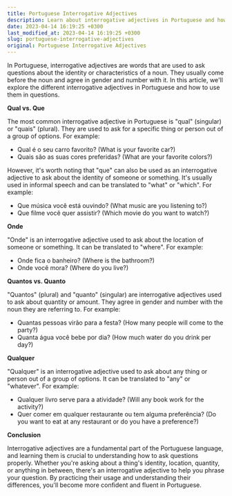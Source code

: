 ```yaml
---
title: Portuguese Interrogative Adjectives
description: Learn about interrogative adjectives in Portuguese and how to use them in questions.
date: 2023-04-14 16:19:25 +0300
last_modified_at: 2023-04-14 16:19:25 +0300
slug: portuguese-interrogative-adjectives
original: Portuguese Interrogative Adjectives
---
```

In Portuguese, interrogative adjectives are words that are used to ask questions about the identity or characteristics of a noun. They usually come before the noun and agree in gender and number with it. In this article, we'll explore the different interrogative adjectives in Portuguese and how to use them in questions.

**Qual vs. Que**

The most common interrogative adjective in Portuguese is "qual" (singular) or "quais" (plural). They are used to ask for a specific thing or person out of a group of options. For example:

- Qual é o seu carro favorito? (What is your favorite car?)
- Quais são as suas cores preferidas? (What are your favorite colors?)

However, it's worth noting that "que" can also be used as an interrogative adjective to ask about the identity of someone or something. It's usually used in informal speech and can be translated to "what" or "which". For example:

- Que música você está ouvindo? (What music are you listening to?)
- Que filme você quer assistir? (Which movie do you want to watch?)

**Onde**

"Onde" is an interrogative adjective used to ask about the location of someone or something. It can be translated to "where". For example:

- Onde fica o banheiro? (Where is the bathroom?)
- Onde você mora? (Where do you live?)

**Quantos vs. Quanto**

"Quantos" (plural) and "quanto" (singular) are interrogative adjectives used to ask about quantity or amount. They agree in gender and number with the noun they are referring to. For example:

- Quantas pessoas virão para a festa? (How many people will come to the party?)
- Quanta água você bebe por dia? (How much water do you drink per day?)

**Qualquer**

"Qualquer" is an interrogative adjective used to ask about any thing or person out of a group of options. It can be translated to "any" or "whatever". For example:

- Qualquer livro serve para a atividade? (Will any book work for the activity?)
- Quer comer em qualquer restaurante ou tem alguma preferência? (Do you want to eat at any restaurant or do you have a preference?)

**Conclusion**

Interrogative adjectives are a fundamental part of the Portuguese language, and learning them is crucial to understanding how to ask questions properly. Whether you're asking about a thing's identity, location, quantity, or anything in between, there's an interrogative adjective to help you phrase your question. By practicing their usage and understanding their differences, you'll become more confident and fluent in Portuguese.